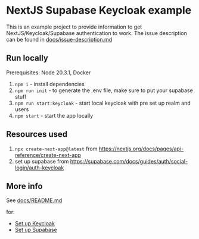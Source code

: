 # NextJS Supabase Keycloak example

This is an example project to provide information to get NextJS/Keycloak/Supabase authentication to work. The issue description can be found in [docs/issue-description.md](./docs/)

## Run locally

Prerequisites: Node 20.3.1, Docker

1. `npm i` - install dependencies
2. `npm run init` - to generate the .env file, make sure to put your supabase stuff
4. `npm run start:keycloak` - start local keycloak with pre set up realm and users
3. `npm start` - start the app locally

## Resources used

1. `npx create-next-app@latest` from https://nextjs.org/docs/pages/api-reference/create-next-app
2. set up supabase from https://supabase.com/docs/guides/auth/social-login/auth-keycloak

## More info

See [docs/README.md](./docs/README.md)

for:

- [Set up Keycloak](./docs/README.md#set-up-keycloak)
- [Set up Supabase](./docs/README.md#set-up-supabase)
